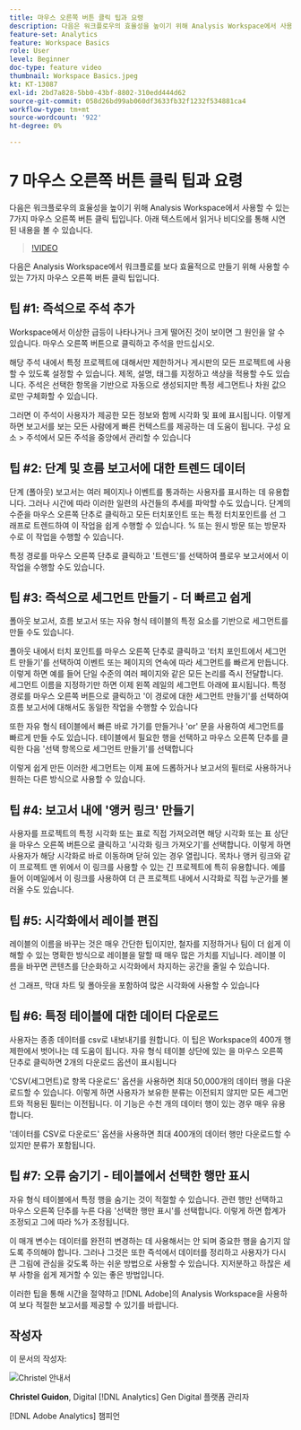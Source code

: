 ```yaml
---
title: 마우스 오른쪽 버튼 클릭 팁과 요령
description: 다음은 워크플로우의 효율성을 높이기 위해 Analysis Workspace에서 사용할 수 있는 7가지 마우스 오른쪽 버튼 클릭 팁입니다.
feature-set: Analytics
feature: Workspace Basics
role: User
level: Beginner
doc-type: feature video
thumbnail: Workspace Basics.jpeg
kt: KT-13087
exl-id: 2bd7a828-5bb0-43bf-8802-310edd444d62
source-git-commit: 058d26bd99ab060df3633fb32f1232f534881ca4
workflow-type: tm+mt
source-wordcount: '922'
ht-degree: 0%

---
```


# 7 마우스 오른쪽 버튼 클릭 팁과 요령

다음은 워크플로우의 효율성을 높이기 위해 Analysis Workspace에서 사용할 수 있는 7가지 마우스 오른쪽 버튼 클릭 팁입니다. 아래 텍스트에서 읽거나 비디오를 통해 시연된 내용을 볼 수 있습니다.

>[!VIDEO](https://video.tv.adobe.com/v/3422280/?quality=12&learn=on&captions=kor)

다음은 Analysis Workspace에서 워크플로를 보다 효율적으로 만들기 위해 사용할 수 있는 7가지 마우스 오른쪽 버튼 클릭 팁입니다.

## 팁 #1: 즉석으로 주석 추가

Workspace에서 이상한 급등이 나타나거나 크게 떨어진 것이 보이면 그 원인을 알 수 있습니다. 마우스 오른쪽 버튼으로 클릭하고 주석을 만드십시오.

해당 주석 내에서 특정 프로젝트에 대해서만 제한하거나 게시판의 모든 프로젝트에 사용할 수 있도록 설정할 수 있습니다. 제목, 설명, 태그를 지정하고 색상을 적용할 수도 있습니다. 주석은 선택한 항목을 기반으로 자동으로 생성되지만 특정 세그먼트나 차원 값으로만 구체화할 수 있습니다.

그러면 이 주석이 사용자가 제공한 모든 정보와 함께 시각화 및 표에 표시됩니다. 이렇게 하면 보고서를 보는 모든 사람에게 빠른 컨텍스트를 제공하는 데 도움이 됩니다. 구성 요소 > 주석에서 모든 주석을 중앙에서 관리할 수 있습니다

## 팁 #2: 단계 및 흐름 보고서에 대한 트렌드 데이터

단계 (폴아웃) 보고서는 여러 페이지나 이벤트를 통과하는 사용자를 표시하는 데 유용합니다. 그러나 시간에 따라 이러한 일련의 사건들의 추세를 파악할 수도 있습니다. 단계의 수준을 마우스 오른쪽 단추로 클릭하고 모든 터치포인트 또는 특정 터치포인트를 선 그래프로 트렌드하여 이 작업을 쉽게 수행할 수 있습니다. % 또는 원시 방문 또는 방문자 수로 이 작업을 수행할 수 있습니다.

특정 경로를 마우스 오른쪽 단추로 클릭하고 &#39;트렌드&#39;를 선택하여 플로우 보고서에서 이 작업을 수행할 수도 있습니다.

## 팁 #3: 즉석으로 세그먼트 만들기 - 더 빠르고 쉽게

폴아웃 보고서, 흐름 보고서 또는 자유 형식 테이블의 특정 요소를 기반으로 세그먼트를 만들 수도 있습니다.

폴아웃 내에서 터치 포인트를 마우스 오른쪽 단추로 클릭하고 &#39;터치 포인트에서 세그먼트 만들기&#39;를 선택하여 이벤트 또는 페이지의 연속에 따라 세그먼트를 빠르게 만듭니다. 이렇게 하면 예를 들어 단일 수준의 여러 페이지와 같은 모든 논리를 즉시 전달합니다. 세그먼트 이름을 지정하기만 하면 이제 왼쪽 레일의 세그먼트 아래에 표시됩니다. 특정 경로를 마우스 오른쪽 버튼으로 클릭하고 &#39;이 경로에 대한 세그먼트 만들기&#39;를 선택하여 흐름 보고서에 대해서도 동일한 작업을 수행할 수 있습니다

또한 자유 형식 테이블에서 빠른 바로 가기를 만들거나 &#39;or&#39; 문을 사용하여 세그먼트를 빠르게 만들 수도 있습니다. 테이블에서 필요한 행을 선택하고 마우스 오른쪽 단추를 클릭한 다음 &#39;선택 항목으로 세그먼트 만들기&#39;를 선택합니다

이렇게 쉽게 만든 이러한 세그먼트는 이제 표에 드롭하거나 보고서의 필터로 사용하거나 원하는 다른 방식으로 사용할 수 있습니다.

## 팁 #4: 보고서 내에 &#39;앵커 링크&#39; 만들기

사용자를 프로젝트의 특정 시각화 또는 표로 직접 가져오려면 해당 시각화 또는 표 상단을 마우스 오른쪽 버튼으로 클릭하고 &#39;시각화 링크 가져오기&#39;를 선택합니다. 이렇게 하면 사용자가 해당 시각화로 바로 이동하며 닫혀 있는 경우 열립니다. 목차나 앵커 링크와 같이 프로젝트 맨 위에서 이 링크를 사용할 수 있는 긴 프로젝트에 특히 유용합니다. 예를 들어 이메일에서 이 링크를 사용하여 더 큰 프로젝트 내에서 시각화로 직접 누군가를 불러올 수도 있습니다.

## 팁 #5: 시각화에서 레이블 편집

레이블의 이름을 바꾸는 것은 매우 간단한 팁이지만, 철자를 지정하거나 팀이 더 쉽게 이해할 수 있는 명확한 방식으로 레이블을 말할 때 매우 많은 가치를 지닙니다. 레이블 이름을 바꾸면 콘텐츠를 단순화하고 시각화에서 차지하는 공간을 줄일 수 있습니다.

선 그래프, 막대 차트 및 폴아웃을 포함하여 많은 시각화에 사용할 수 있습니다

## 팁 #6: 특정 테이블에 대한 데이터 다운로드

사용자는 종종 데이터를 csv로 내보내기를 원합니다. 이 팁은 Workspace의 400개 행 제한에서 벗어나는 데 도움이 됩니다. 자유 형식 테이블 상단에 있는 을 마우스 오른쪽 단추로 클릭하면 2개의 다운로드 옵션이 표시됩니다

&#39;CSV(세그먼트)로 항목 다운로드&#39; 옵션을 사용하면 최대 50,000개의 데이터 행을 다운로드할 수 있습니다.  이렇게 하면 사용자가 보유한 분류는 이전되지 않지만 모든 세그먼트와 적용된 필터는 이전됩니다. 이 기능은 수천 개의 데이터 행이 있는 경우 매우 유용합니다.

&#39;데이터를 CSV로 다운로드&#39; 옵션을 사용하면 최대 400개의 데이터 행만 다운로드할 수 있지만 분류가 포함됩니다.

## 팁 #7: 오류 숨기기 - 테이블에서 선택한 행만 표시

자유 형식 테이블에서 특정 행을 숨기는 것이 적절할 수 있습니다. 관련 행만 선택하고 마우스 오른쪽 단추를 누른 다음 &#39;선택한 행만 표시&#39;를 선택합니다. 이렇게 하면 합계가 조정되고 그에 따라 %가 조정됩니다.

이 매개 변수는 데이터를 완전히 변경하는 데 사용해서는 안 되며 중요한 행을 숨기지 않도록 주의해야 합니다. 그러나 그것은 또한 즉석에서 데이터를 정리하고 사용자가 다시 큰 그림에 관심을 갖도록 하는 쉬운 방법으로 사용할 수 있습니다. 지저분하고 하찮은 세부 사항을 쉽게 제거할 수 있는 좋은 방법입니다.

이러한 팁을 통해 시간을 절약하고 [!DNL Adobe]의 Analysis Workspace을 사용하여 보다 적절한 보고서를 제공할 수 있기를 바랍니다.

## 작성자

이 문서의 작성자:

![Christel 안내서](assets/christel-guidon.jpg)

**Christel Guidon**, Digital [!DNL Analytics] Gen Digital 플랫폼 관리자

[!DNL Adobe Analytics] 챔피언
